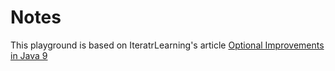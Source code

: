 

# Notes
This playground is based on IteratrLearning's article [Optional Improvements in Java 9](http://iteratrlearning.com/java9/2016/09/05/java9-optional.html)
